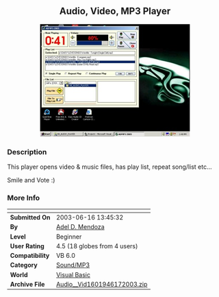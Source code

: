 ﻿<div align="center">

## Audio, Video, MP3 Player

<img src="PIC2003612817505593.JPG">
</div>

### Description

This player opens video & music files, has play list, repeat song/list etc...

Smile and Vote :)
 
### More Info
 


<span>             |<span>
---                |---
**Submitted On**   |2003-06-16 13:45:32
**By**             |[Adel D\. Mendoza](https://github.com/Planet-Source-Code/PSCIndex/blob/master/ByAuthor/adel-d-mendoza.md)
**Level**          |Beginner
**User Rating**    |4.5 (18 globes from 4 users)
**Compatibility**  |VB 6\.0
**Category**       |[Sound/MP3](https://github.com/Planet-Source-Code/PSCIndex/blob/master/ByCategory/sound-mp3__1-45.md)
**World**          |[Visual Basic](https://github.com/Planet-Source-Code/PSCIndex/blob/master/ByWorld/visual-basic.md)
**Archive File**   |[Audio\_\_Vid1601946172003\.zip](https://github.com/Planet-Source-Code/adel-d-mendoza-audio-video-mp3-player__1-46122/archive/master.zip)








